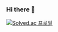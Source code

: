 ### Hi there 👋
[![Solved.ac
프로필](http://mazassumnida.wtf/api/v2/generate_badge?boj={songseungho9258})](https://solved.ac/{songseungho9258})

<!--
**SeungHo0422/SeungHo0422** is a ✨ _special_ ✨ repository because its `README.md` (this file) appears on your GitHub profile.

Here are some ideas to get you started:

- 🔭 I’m currently working on ...
- 🌱 I’m currently learning ...
- 👯 I’m looking to collaborate on ...
- 🤔 I’m looking for help with ...
- 💬 Ask me about ...
- 📫 How to reach me: ...
- 😄 Pronouns: ...
- ⚡ Fun fact: ...
-->
